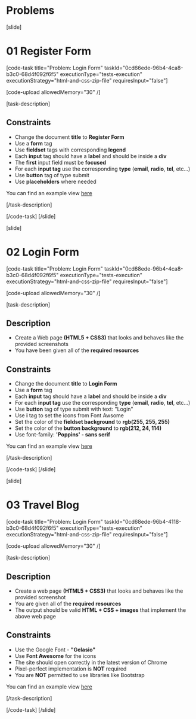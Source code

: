 # Problems

[slide]

# 01 Register Form

[code-task title="Problem: Login Form" taskId="0cd66ede-96b4-4ca8-b3c0-68d4f092f6f5" executionType="tests-execution" executionStrategy="html-and-css-zip-file" requiresInput="false"]

[code-upload allowedMemory="30" /]

[task-description]

## Constraints

* Change the document **title** to **Register Form**
* Use a **form** tag
* Use **fieldset** tags with corresponding **legend**
* Each **input** tag should have a **label** and should be inside a **div**
* The **first** input field must be **focused**
* For each **input tag** use the corresponding **type** (**email**, **radio**, **tel**, etc...)
* Use **button** tag of type submit
* Use **placeholders** where needed

You can find an example view [here](https://i.imgur.com/mDo24Cv.png)

[/task-description]


[/code-task]
[/slide]

[slide]

# 02 Login Form

[code-task title="Problem: Login Form" taskId="0cd68ede-96b4-4ca8-b3c0-68d4f092f6f5" executionType="tests-execution" executionStrategy="html-and-css-zip-file" requiresInput="false"]

[code-upload allowedMemory="30" /]

[task-description]

## Description
* Create a Web page **(HTML5 + CSS3)** that looks and behaves like the provided screenshots
* You have been given all of the **required resources**

## Constraints
* Change the document **title** to **Login Form**
* Use a **form** tag
* Each **input** tag should have a **label** and should be inside a **div**
* For each **input tag** use the corresponding **type** (**email**, **radio**, **tel**, etc...)
* Use **button** tag of type submit with text: "Login"
* Use **i** tag to set the icons from Font Awsome
* Set the color of the **fieldset background** to **rgb(255, 255, 255)**
* Set the color of the **button background** to **rgb(212, 24, 114)**
* Use font-family: **'Poppins' - sans serif**


You can find an example view [here](https://i.imgur.com/ynNo6z2.png)

[/task-description]

[/code-task]
[/slide]

[slide]
# 03 Travel Blog

[code-task title="Problem: Login Form" taskId="0cd68ede-96b4-4118-b3c0-68d4f092f6f5" executionType="tests-execution" executionStrategy="html-and-css-zip-file" requiresInput="false"]

[code-upload allowedMemory="30" /]

[task-description]

## Description
* Create a web page **(HTML5 + CSS3)** that looks and behaves like the provided screenshot
* You are given all of the **required resources**
* The output should be valid **HTML + CSS + images** that implement the above web page

## Constraints
* Use the Google Font - **"Gelasio"** 
* Use **Font Awesome** for the icons
* The site should open correctly in the latest version of Chrome
* Pixel-perfect implementation is **NOT** required
* You are **NOT** permitted to use libraries like Bootstrap

You can find an example view [here](blob:https://imgur.com/93fdca3a-3ed5-4820-bd2e-307b6cd0ffbb)

[/task-description]


[/code-task]
[/slide]
